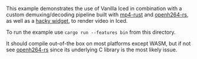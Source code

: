 This example demonstrates the use of Vanilla Iced in combination with a custom demuxing/decoding pipeline built with [mp4-rust](https://github.com/alfg/mp4-rust) and [openh264-rs](https://github.com/ralfbiedert/openh264-rs), as well as a [hacky widget](../hacky_widget/README.md), to render video in Iced.

To run the example use `cargo run --features bin` from this directory.

It should compile out-of-the box on most platforms except WASM, but if not see [openh264-rs](https://github.com/ralfbiedert/openh264-rs) since its underlying C library is the most likely issue.
